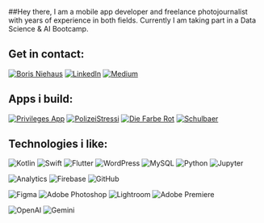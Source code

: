 ##Hey there, 
I am a mobile app developer and freelance photojournalist with years of experience in both fields. Currently I am taking part in a Data Science & AI Bootcamp.

## Get in contact:
[![Boris Niehaus](https://img.shields.io/badge/Website-borisniehaus.de-0077B5?style=for-the-badge)](https://borisniehaus.de)
[![LinkedIn](https://img.shields.io/badge/LinkedIn-linkedin.com/bo--niehaus-0077B5?style=for-the-badge&logo=linkedin)](https://linkedin.com/bo-niehaus)
[![Medium](https://img.shields.io/badge/Medium-medium.com/@bo.niehaus-0077B5?style=for-the-badge&logo=medium)](https://medium.com/@bo.niehaus)

## Apps i build:
[![Privileges App](https://img.shields.io/badge/Privileges_App-6A5ACD?style=for-the-badge)](https://privileges.app)
[![PolizeiStressi](https://img.shields.io/badge/PolizeiStressi-556B2F?style=for-the-badge)](https://polizeistressi.de)
[![Die Farbe Rot](https://img.shields.io/badge/Die_Farbe_Rot-FF4500?style=for-the-badge)](https://borisniehaus.de/diefarberot/)
[![Schulbaer](https://img.shields.io/badge/Schulbaer-1E90FF?style=for-the-badge)](https://borisniehaus.de/schulbaer/)

## Technologies i like:
![Kotlin](https://img.shields.io/badge/Kotlin-0095D5?style=for-the-badge&logo=kotlin)
![Swift](https://img.shields.io/badge/Swift-FA7343?style=for-the-badge&logo=swift)
![Flutter](https://img.shields.io/badge/Flutter-02569B?style=for-the-badge&logo=flutter)
![WordPress](https://img.shields.io/badge/WordPress-21759B?style=for-the-badge&logo=wordpress)
![MySQL](https://img.shields.io/badge/MySQL-4479A1?style=for-the-badge&logo=mysql)
![Python](https://img.shields.io/badge/Python-3776AB?style=for-the-badge&logo=python)
![Jupyter](https://img.shields.io/badge/Jupyter-F37626?style=for-the-badge&logo=jupyter)

![Analytics](https://img.shields.io/badge/Analytics-E37400?style=for-the-badge&logo=google-analytics)
![Firebase](https://img.shields.io/badge/Firebase-FFCA28?style=for-the-badge&logo=firebase)
![GitHub](https://img.shields.io/badge/GitHub-181717?style=for-the-badge&logo=github)

![Figma](https://img.shields.io/badge/Figma-F24E1E?style=for-the-badge&logo=figma)
![Adobe Photoshop](https://img.shields.io/badge/Adobe%20Photoshop-31A8FF?style=for-the-badge&logo=adobe-photoshop)
![Lightroom](https://img.shields.io/badge/Lightroom-31A8FF?style=for-the-badge&logo=adobe-lightroom)
![Adobe Premiere](https://img.shields.io/badge/Adobe%20Premiere-9999FF?style=for-the-badge&logo=adobe-premiere-pro)

![OpenAI](https://img.shields.io/badge/OpenAI-412991?style=for-the-badge&logo=openai)
![Gemini](https://img.shields.io/badge/Gemini-00DCFA?style=for-the-badge&logo=google)
